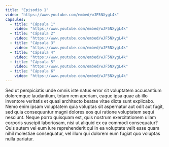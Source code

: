 ```yaml
---
title: "Episodio 1"
video: "https://www.youtube.com/embed/wJF5NXygL4k"
capsules:
  - title: "Cápsula 1"
    video: "https://www.youtube.com/embed/wJF5NXygL4k"
  - title: "Cápsula 2"
    video: "https://www.youtube.com/embed/wJF5NXygL4k"
  - title: "Cápsula 3"
    video: "https://www.youtube.com/embed/wJF5NXygL4k"
  - title: "Cápsula 4"
    video: "https://www.youtube.com/embed/wJF5NXygL4k"
  - title: "Cápsula 5"
    video: "https://www.youtube.com/embed/wJF5NXygL4k"
  - title: "Cápsula 6"
    video: "https://www.youtube.com/embed/wJF5NXygL4k"
---
```

Sed ut perspiciatis unde omnis iste natus error sit voluptatem accusantium doloremque laudantium, totam rem aperiam, eaque ipsa quae ab illo inventore veritatis et quasi architecto beatae vitae dicta sunt explicabo. Nemo enim ipsam voluptatem quia voluptas sit aspernatur aut odit aut fugit, sed quia consequuntur magni dolores eos qui ratione voluptatem sequi nesciunt. Neque porro quisquam est, quis nostrum exercitationem ullam corporis suscipit laboriosam, nisi ut aliquid ex ea commodi consequatur? Quis autem vel eum iure reprehenderit qui in ea voluptate velit esse quam nihil molestiae consequatur, vel illum qui dolorem eum fugiat quo voluptas nulla pariatur.
